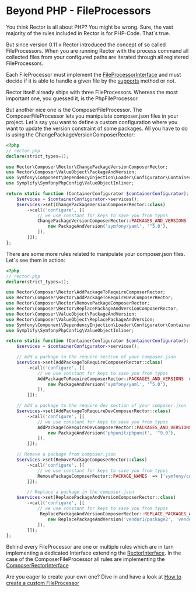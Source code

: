 # Beyond PHP - FileProcessors

You think Rector is all about PHP? You might be wrong.
Sure, the vast majority of the rules included in Rector is for PHP-Code. That´s true.

But since version 0.11.x Rector introduced the concept of so called FileProcessors.
When you are running Rector with the process command all collected files from your configured paths
are iterated through all registered FileProcessors.

Each FileProcessor must implement the [FileProcessorInterface](https://github.com/rectorphp/rector-src/blob/main/src/Contract/Processor/FileProcessorInterface.php) and must decide if it is able to handle a given file by
the [supports](https://github.com/rectorphp/rector-src/blob/main/src/Contract/Processor/FileProcessorInterface.php#L11) method or not.

Rector itself already ships with three FileProcessors. Whereas the most important one, you guessed it, is the PhpFileProcessor.

But another nice one is the ComposerFileProcessor. The ComposerFileProcessor lets you manipulate composer.json files in your project.
Let´s say you want to define a custom configuration where you want to update the version constraint of some packages.
All you have to do is using the ChangePackageVersionComposerRector:

```php
<?php
// rector.php
declare(strict_types=1);

use Rector\Composer\Rector\ChangePackageVersionComposerRector;
use Rector\Composer\ValueObject\PackageAndVersion;
use Symfony\Component\DependencyInjection\Loader\Configurator\ContainerConfigurator;
use Symplify\SymfonyPhpConfig\ValueObjectInliner;

return static function (ContainerConfigurator $containerConfigurator): void {
    $services = $containerConfigurator->services();
    $services->set(ChangePackageVersionComposerRector::class)
        ->call('configure', [[
            // we use constant for keys to save you from typos
            ChangePackageVersionComposerRector::PACKAGES_AND_VERSIONS  => ValueObjectInliner::inline([
                new PackageAndVersion('symfony/yaml', '^5.0'),
            ]),
        ]]);
};
```

There are some more rules related to manipulate your composer.json files. Let´s see them in action:

```php
<?php
// rector.php
declare(strict_types=1);

use Rector\Composer\Rector\AddPackageToRequireComposerRector;
use Rector\Composer\Rector\AddPackageToRequireDevComposerRector;
use Rector\Composer\Rector\RemovePackageComposerRector;
use Rector\Composer\Rector\ReplacePackageAndVersionComposerRector;
use Rector\Composer\ValueObject\PackageAndVersion;
use Rector\Composer\ValueObject\ReplacePackageAndVersion;
use Symfony\Component\DependencyInjection\Loader\Configurator\ContainerConfigurator;
use Symplify\SymfonyPhpConfig\ValueObjectInliner;

return static function (ContainerConfigurator $containerConfigurator): void {
    $services = $containerConfigurator->services();

    // Add a package to the require section of your composer.json
    $services->set(AddPackageToRequireComposerRector::class)
        ->call('configure', [[
            // we use constant for keys to save you from typos
            AddPackageToRequireComposerRector::PACKAGES_AND_VERSIONS  => ValueObjectInliner::inline([
                new PackageAndVersion('symfony/yaml', '^5.0'),
            ]),
        ]]);

    // Add a package to the require dev section of your composer.json
    $services->set(AddPackageToRequireDevComposerRector::class)
        ->call('configure', [[
            // we use constant for keys to save you from typos
            AddPackageToRequireDevComposerRector::PACKAGES_AND_VERSIONS  => ValueObjectInliner::inline([
                new PackageAndVersion('phpunit/phpunit', '^9.0'),
            ]),
        ]]);

    // Remove a package from composer.json
    $services->set(RemovePackageComposerRector::class)
        ->call('configure', [[
            // we use constant for keys to save you from typos
            RemovePackageComposerRector::PACKAGE_NAMES  => ['symfony/console']
        ]]);

        // Replace a package in the composer.json
    $services->set(ReplacePackageAndVersionComposerRector::class)
        ->call('configure', [[
            // we use constant for keys to save you from typos
             ReplacePackageAndVersionComposerRector::REPLACE_PACKAGES_AND_VERSIONS => ValueObjectInliner::inline([
                new ReplacePackageAndVersion('vendor1/package2', 'vendor2/package1', '^3.0'),
            ]),
        ]]);
};
```

Behind every FileProcessor are one or multiple rules which are in turn implementing a dedicated Interface extending the [RectorInterface](https://github.com/rectorphp/rector-src/blob/main/src/Contract/Rector/RectorInterface.php).
In the case of the ComposerFileProcessor all rules are implementing the [ComposerRectorInterface](https://github.com/rectorphp/rector-src/blob/main/rules/Composer/Contract/Rector/ComposerRectorInterface.php)

Are you eager to create your own one? Dive in and have a look at [How to create a custom FileProcessor](how_to_create_custom_fileprocessor.md)


